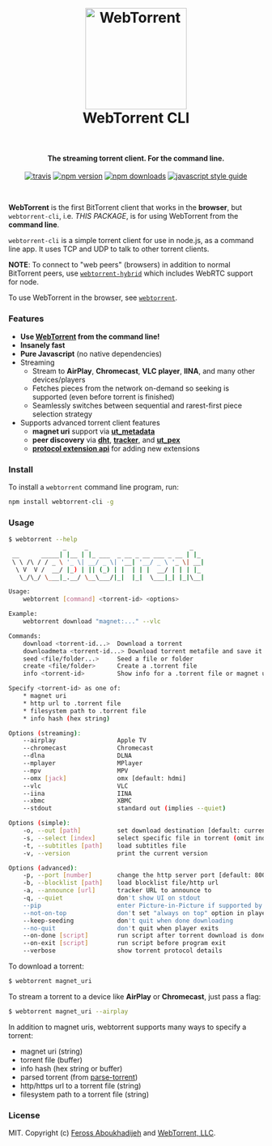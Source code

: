 <h1 align="center">
  <br>
  <a href="https://webtorrent.io"><img src="https://webtorrent.io/img/WebTorrent.png" alt="WebTorrent" width="200"></a>
  <br>
  WebTorrent CLI
  <br>
  <br>
</h1>

<h4 align="center">The streaming torrent client. For the command line.</h4>

<p align="center">
    <a href="https://travis-ci.org/webtorrent/webtorrent-cli"><img src="https://img.shields.io/travis/webtorrent/webtorrent-cli/master.svg" alt="travis"></a>
    <a href="https://npmjs.com/package/webtorrent-cli"><img src="https://img.shields.io/npm/v/webtorrent-cli.svg" alt="npm version"></a>
    <a href="https://npmjs.org/package/webtorrent-cli"><img src="https://img.shields.io/npm/dm/webtorrent-cli.svg" alt="npm downloads"></a>
    <a href="https://standardjs.com"><img src="https://img.shields.io/badge/code_style-standard-brightgreen.svg" alt="javascript style guide"></a>
</p>
<br>

**WebTorrent** is the first BitTorrent client that works in the **browser**, but `webtorrent-cli`,
i.e. *THIS PACKAGE*, is for using WebTorrent from the **command line**.

`webtorrent-cli` is a simple torrent client for use in node.js, as a command line app. It
uses TCP and UDP to talk to other torrent clients.

**NOTE**: To connect to "web peers" (browsers) in addition to normal BitTorrent peers, use
[`webtorrent-hybrid`](https://www.npmjs.com/package/webtorrent-hybrid) which includes WebRTC
support for node.

To use WebTorrent in the browser, see [`webtorrent`](https://www.npmjs.com/package/webtorrent).

### Features

- **Use [WebTorrent](https://webtorrent.io) from the command line!**
- **Insanely fast**
- **Pure Javascript** (no native dependencies)
- Streaming
  - Stream to **AirPlay**, **Chromecast**, **VLC player**, **IINA**, and many other devices/players
  - Fetches pieces from the network on-demand so seeking is supported (even before torrent is finished)
  - Seamlessly switches between sequential and rarest-first piece selection strategy
- Supports advanced torrent client features
  - **magnet uri** support via **[ut_metadata](https://www.npmjs.com/package/ut_metadata)**
  - **peer discovery** via **[dht](https://www.npmjs.com/package/bittorrent-dht)**,
    **[tracker](https://www.npmjs.com/package/bittorrent-tracker)**, and
    **[ut_pex](https://www.npmjs.com/package/ut_pex)**
  - **[protocol extension api](https://www.npmjs.com/package/bittorrent-protocol#extension-api)**
    for adding new extensions

### Install

To install a `webtorrent` command line program, run:

```bash
npm install webtorrent-cli -g
```

### Usage

```bash
$ webtorrent --help
               _     _                            _
 __      _____| |__ | |_ ___  _ __ _ __ ___ _ __ | |_
 \ \ /\ / / _ \ '_ \| __/ _ \| '__| '__/ _ \ '_ \| __|
  \ V  V /  __/ |_) | || (_) | |  | | |  __/ | | | |_
   \_/\_/ \___|_.__/ \__\___/|_|  |_|  \___|_| |_|\__|

Usage:
    webtorrent [command] <torrent-id> <options>

Example:
    webtorrent download "magnet:..." --vlc

Commands:
    download <torrent-id...>  Download a torrent
    downloadmeta <torrent-id...> Download torrent metafile and save it usually from magnet link
    seed <file/folder...>     Seed a file or folder
    create <file/folder>      Create a .torrent file
    info <torrent-id>         Show info for a .torrent file or magnet uri

Specify <torrent-id> as one of:
    * magnet uri
    * http url to .torrent file
    * filesystem path to .torrent file
    * info hash (hex string)

Options (streaming):
    --airplay                 Apple TV
    --chromecast              Chromecast
    --dlna                    DLNA
    --mplayer                 MPlayer
    --mpv                     MPV
    --omx [jack]              omx [default: hdmi]
    --vlc                     VLC
    --iina                    IINA
    --xbmc                    XBMC
    --stdout                  standard out (implies --quiet)

Options (simple):
    -o, --out [path]          set download destination [default: current directory]
    -s, --select [index]      select specific file in torrent (omit index for file list)
    -t, --subtitles [path]    load subtitles file
    -v, --version             print the current version

Options (advanced):
    -p, --port [number]       change the http server port [default: 8000]
    -b, --blocklist [path]    load blocklist file/http url
    -a, --announce [url]      tracker URL to announce to
    -q, --quiet               don't show UI on stdout
    --pip                     enter Picture-in-Picture if supported by the player
    --not-on-top              don't set "always on top" option in player
    --keep-seeding            don't quit when done downloading
    --no-quit                 don't quit when player exits
    --on-done [script]        run script after torrent download is done
    --on-exit [script]        run script before program exit
    --verbose                 show torrent protocol details
```

To download a torrent:

```bash
$ webtorrent magnet_uri
```

To stream a torrent to a device like **AirPlay** or **Chromecast**, just pass a flag:

```bash
$ webtorrent magnet_uri --airplay
```

In addition to magnet uris, webtorrent supports many ways to specify a torrent:

- magnet uri (string)
- torrent file (buffer)
- info hash (hex string or buffer)
- parsed torrent (from [parse-torrent](https://www.npmjs.com/package/parse-torrent))
- http/https url to a torrent file (string)
- filesystem path to a torrent file (string)

### License

MIT. Copyright (c) [Feross Aboukhadijeh](https://feross.org) and [WebTorrent, LLC](https://webtorrent.io).
